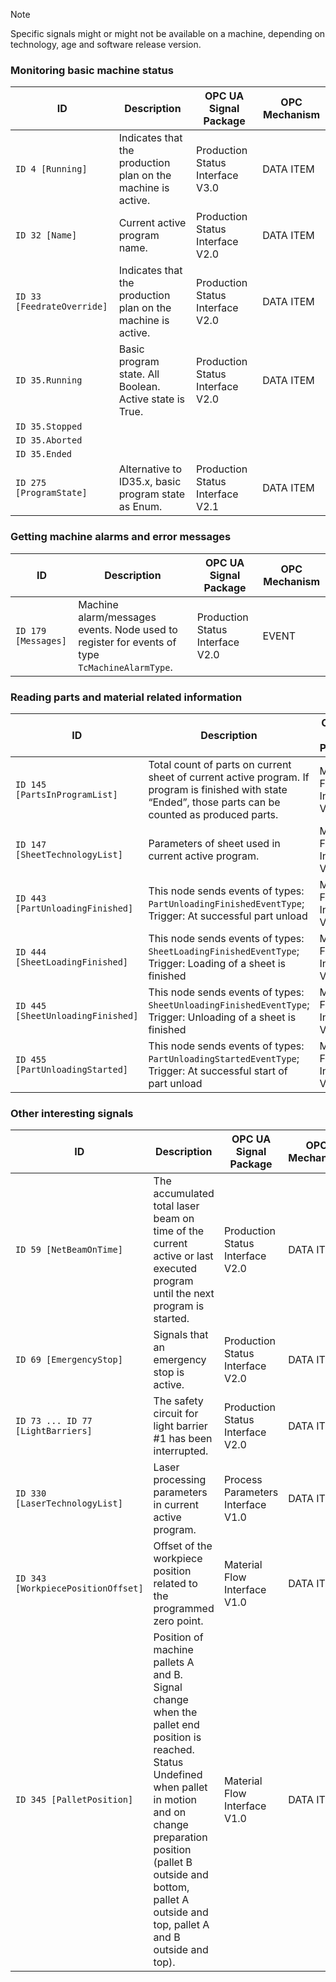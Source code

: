 > [!NOTE]
> Specific signals might or might not be available on a machine, depending on technology, age and software release version.

### Monitoring basic machine status

| ID            | Description | OPC UA Signal Package | OPC Mechanism |
| ------------- | ------------| --------------------- | ------------- |
| `ID 4 [Running]` | Indicates that the production plan on the machine is active. | Production Status Interface V3.0 | DATA ITEM |
| `ID 32 [Name]` | Current active program name. | Production Status Interface V2.0 | DATA ITEM |
| `ID 33 [FeedrateOverride]` | Indicates that the production plan on the machine is active. | Production Status Interface V2.0 | DATA ITEM |
| `ID 35.Running` | Basic program state. All Boolean. Active state is True. | Production Status Interface V2.0 | DATA ITEM |
| `ID 35.Stopped` | |  | |
| `ID 35.Aborted` | |  | |
| `ID 35.Ended`   | |  | |
| `ID 275 [ProgramState]` | Alternative to ID35.x, basic program state as Enum. | Production Status Interface V2.1 | DATA ITEM |

### Getting machine alarms and error messages

| ID            | Description | OPC UA Signal Package | OPC Mechanism |
| ------------- | ------------| --------------------- | ------------- |
| `ID 179 [Messages]` | Machine alarm/messages events. Node used to register for events of type `TcMachineAlarmType`. | Production Status Interface V2.0 | EVENT |

### Reading parts and material related information

| ID            | Description | OPC UA Signal Package | OPC Mechanism |
| ------------- | ------------| --------------------- | ------------- |
| `ID 145 [PartsInProgramList]` | Total count of parts on current sheet of current active program. If program is finished with state “Ended”, those parts can be counted as produced parts. | Material Flow Interface V1.0 | DATA ITEM |
| `ID 147 [SheetTechnologyList]` | Parameters of sheet used in current active program. | Material Flow Interface V1.0 | DATA ITEM |
| `ID 443 [PartUnloadingFinished]` | This node sends events of types: `PartUnloadingFinishedEventType`; Trigger: At successful part unload | Material Flow Interface V2.0 | EVENT |
| `ID 444 [SheetLoadingFinished]` | This node sends events of types: `SheetLoadingFinishedEventType`; Trigger: Loading of a sheet is finished | Material Flow Interface V2.0 | EVENT |
| `ID 445 [SheetUnloadingFinished]` | This node sends events of types: `SheetUnloadingFinishedEventType`; Trigger: Unloading of a sheet is finished | Material Flow Interface V2.0 | EVENT |
| `ID 455 [PartUnloadingStarted]` | This node sends events of types: `PartUnloadingStartedEventType`; Trigger: At successful start of part unload | Material Flow Interface V2.0 | EVENT |

### Other interesting signals

| ID            | Description | OPC UA Signal Package | OPC Mechanism |
| ------------- | ------------| --------------------- | ------------- |
| `ID 59 [NetBeamOnTime]` | The accumulated total laser beam on time of the current active or last executed program until the next program is started. | Production Status Interface V2.0 | DATA ITEM |
| `ID 69 [EmergencyStop]` | Signals that an emergency stop is active. | Production Status Interface V2.0 | DATA ITEM |
| `ID 73 ... ID 77 [LightBarriers]` | The safety circuit for light barrier #1 has been interrupted. | Production Status Interface V2.0 | DATA ITEM |
| `ID 330 [LaserTechnologyList]` | Laser processing parameters in current active program. | Process Parameters Interface V1.0 | DATA ITEM |
| `ID 343 [WorkpiecePositionOffset]` | Offset of the workpiece position related to the programmed zero point. | Material Flow Interface V1.0 | DATA ITEM |
| `ID 345 [PalletPosition]` | Position of machine pallets A and B. Signal change when the pallet end position is reached. Status Undefined when pallet in motion and on change preparation position (pallet B outside and bottom, pallet A outside and top, pallet A and B outside and top). | Material Flow Interface V1.0 | DATA ITEM |



